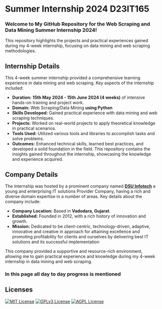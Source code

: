 # **Summer Internship 2024 D23IT165**

### Welcome to My GitHub Repository for the Web Scraping and Data Mining Summer Internship 2024!
This repository highlights the projects and practical experiences gained during my 4-week internship, focusing on data mining and web scraping methodologies.

## **Internship Details**
This 4-week summer internship provided a comprehensive learning experience in data mining and web scraping. Key aspects of the internship included:

- **Duration:** **15th May 2024 - 15th June 2024 (4 weeks)** of intensive hands-on training and project work.
- **Domain:** Web Scraping/Data Mining **using Python**
- **Skills Developed:** Gained practical experience with data mining and web scraping techniques.
- **Projects:** Worked on real-world projects to apply theoretical knowledge in practical scenarios.
- **Tools Used:** Utilized various tools and libraries to accomplish tasks and solve problems.
- **Outcomes:** Enhanced technical skills, learned best practices, and developed a solid foundation in the field.
This repository contains the insights gained throughout the internship, showcasing the knowledge and experience acquired.

## **Company Details**
The internship was hosted by a prominent company named [**DSU Infotech**](https://dsuinfotech.com) a young and enterprising IT solutions Provider Company, having a rich and diverse domain expertise in a number of areas. Key details about the company include:

- **Company Location:** Based in **Vadodara, Gujarat**.
- **Established:** Founded in 2012, with a rich history of innovation and growth.
- **Mission:** Dedicated to be client-centric, technology-driven, adaptive, innovative and creative in  approach for attaining excellence and promoting profitability for clients and ourselves by delivering best IT solutions and its successful implementation

This company provided a supportive and resource-rich environment, allowing me to gain practical experience and knowledge during my 4-week internship in data mining and web scraping.

 ### In this page all day to day progress is mentioned

## **Licenses**
[![MIT License](https://img.shields.io/badge/License-MIT-green.svg)](https://choosealicense.com/licenses/mit/)
[![GPLv3 License](https://img.shields.io/badge/License-GPL%20v3-yellow.svg)](https://opensource.org/licenses/)
[![AGPL License](https://img.shields.io/badge/license-AGPL-blue.svg)](http://www.gnu.org/licenses/agpl-3.0)

